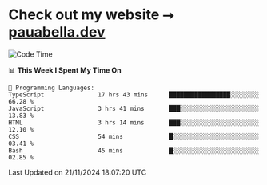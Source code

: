 # Check out my website ⭢ [pauabella.dev](https://pauabella.dev)

<!--START_SECTION:waka-->
![Code Time](http://img.shields.io/badge/Code%20Time-3%2C907%20hrs%2049%20mins-blue)

📊 **This Week I Spent My Time On** 

```text
💬 Programming Languages: 
TypeScript               17 hrs 43 mins      █████████████████░░░░░░░░   66.28 % 
JavaScript               3 hrs 41 mins       ███░░░░░░░░░░░░░░░░░░░░░░   13.83 % 
HTML                     3 hrs 14 mins       ███░░░░░░░░░░░░░░░░░░░░░░   12.10 % 
CSS                      54 mins             █░░░░░░░░░░░░░░░░░░░░░░░░   03.41 % 
Bash                     45 mins             █░░░░░░░░░░░░░░░░░░░░░░░░   02.85 % 
```


 Last Updated on 21/11/2024 18:07:20 UTC
<!--END_SECTION:waka-->
